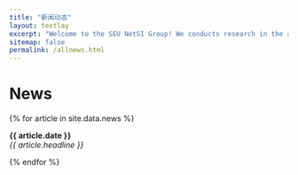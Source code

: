 ```yaml
---
title: "新闻动态"
layout: textlay
excerpt: "Welcome to the SEU NetSI Group! We conducts research in the area of Internet of Things and Swarm Intelligence. Our goal is to provide theoretically sound analysis as well as build practically working systems."
sitemap: false
permalink: /allnews.html
---
```


# News

{% for article in site.data.news %}
<p><b>{{ article.date }}</b><br>
<em>{{ article.headline }}</em></p>
{% endfor %}
